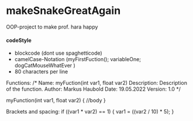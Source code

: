 # makeSnakeGreatAgain
OOP-project to make prof. hara happy

#### codeStyle
- blockcode (dont use spaghetticode)
- camelCase-Notation (myFirstFuction(); variableOne; dogCatMouseWhatEver ) 
- 80 characters per line

Functions:
/*
Name:         myFuction(int var1, float var2)
Description:  Description of the function.
Author:       Markus Haubold
Date:         19.05.2022
Version:      1.0
*/

myFunction(int var1, float var2) {
  //body
}

Brackets and spacing:
if ((var1 * var2) == 1) {
  var1 = ((var2 / 10) * 5);
}

